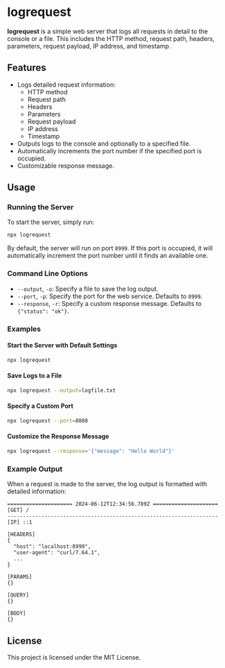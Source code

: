 # logrequest

**logrequest** is a simple web server that logs all requests in detail to the console or a file. This includes the HTTP method, request path, headers, parameters, request payload, IP address, and timestamp.

## Features

- Logs detailed request information:
  - HTTP method
  - Request path
  - Headers
  - Parameters
  - Request payload
  - IP address
  - Timestamp
- Outputs logs to the console and optionally to a specified file.
- Automatically increments the port number if the specified port is occupied.
- Customizable response message.

## Usage

### Running the Server

To start the server, simply run:

```bash
npx logrequest
```

By default, the server will run on port `8999`. If this port is occupied, it will automatically increment the port number until it finds an available one.

### Command Line Options

- `--output`, `-o`: Specify a file to save the log output.
- `--port`, `-p`: Specify the port for the web service. Defaults to `8999`.
- `--response`, `-r`: Specify a custom response message. Defaults to `{"status": "ok"}`.

### Examples

#### Start the Server with Default Settings

```bash
npx logrequest
```

#### Save Logs to a File

```bash
npx logrequest --output=logfile.txt
```

#### Specify a Custom Port

```bash
npx logrequest --port=8080
```

#### Customize the Response Message

```bash
npx logrequest --response='{"message": "Hello World"}'
```

### Example Output

When a request is made to the server, the log output is formatted with detailed information:

```
===================== 2024-06-12T12:34:56.789Z =====================
[GET] /
--------------------------------------------------------------------
[IP] ::1

[HEADERS]
{
  "host": "localhost:8999",
  "user-agent": "curl/7.64.1",
  ...
}

[PARAMS]
{}

[QUERY]
{}

[BODY]
{}

```

## License

This project is licensed under the MIT License.
